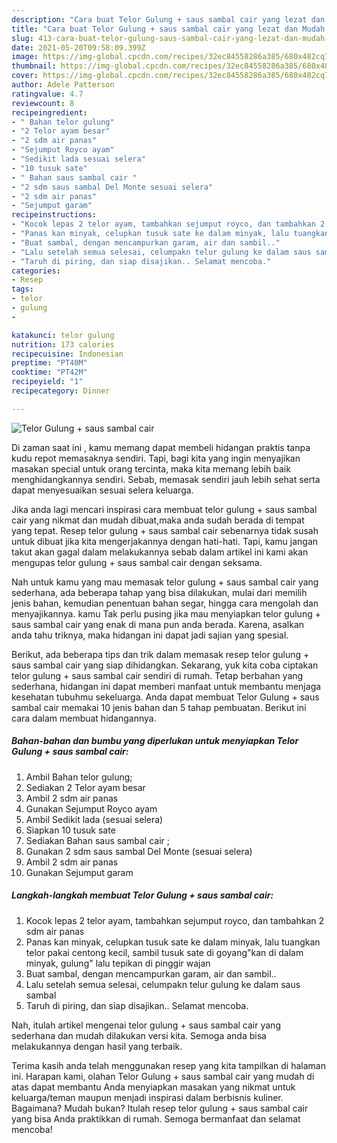 ```yaml
---
description: "Cara buat Telor Gulung + saus sambal cair yang lezat dan Mudah Dibuat"
title: "Cara buat Telor Gulung + saus sambal cair yang lezat dan Mudah Dibuat"
slug: 413-cara-buat-telor-gulung-saus-sambal-cair-yang-lezat-dan-mudah-dibuat
date: 2021-05-20T09:58:09.399Z
image: https://img-global.cpcdn.com/recipes/32ec84558286a385/680x482cq70/telor-gulung-saus-sambal-cair-foto-resep-utama.jpg
thumbnail: https://img-global.cpcdn.com/recipes/32ec84558286a385/680x482cq70/telor-gulung-saus-sambal-cair-foto-resep-utama.jpg
cover: https://img-global.cpcdn.com/recipes/32ec84558286a385/680x482cq70/telor-gulung-saus-sambal-cair-foto-resep-utama.jpg
author: Adele Patterson
ratingvalue: 4.7
reviewcount: 8
recipeingredient:
- " Bahan telor gulung"
- "2 Telor ayam besar"
- "2 sdm air panas"
- "Sejumput Royco ayam"
- "Sedikit lada sesuai selera"
- "10 tusuk sate"
- " Bahan saus sambal cair "
- "2 sdm saus sambal Del Monte sesuai selera"
- "2 sdm air panas"
- "Sejumput garam"
recipeinstructions:
- "Kocok lepas 2 telor ayam, tambahkan sejumput royco, dan tambahkan 2 sdm air panas"
- "Panas kan minyak, celupkan tusuk sate ke dalam minyak, lalu tuangkan telor pakai centong kecil, sambil tusuk sate di goyang&#34;kan di dalam minyak, gulung&#34; lalu tepikan di pinggir wajan"
- "Buat sambal, dengan mencampurkan garam, air dan sambil.."
- "Lalu setelah semua selesai, celumpakn telur gulung ke dalam saus sambal"
- "Taruh di piring, dan siap disajikan.. Selamat mencoba."
categories:
- Resep
tags:
- telor
- gulung
- 

katakunci: telor gulung  
nutrition: 173 calories
recipecuisine: Indonesian
preptime: "PT40M"
cooktime: "PT42M"
recipeyield: "1"
recipecategory: Dinner

---
```



![Telor Gulung + saus sambal cair](https://img-global.cpcdn.com/recipes/32ec84558286a385/680x482cq70/telor-gulung-saus-sambal-cair-foto-resep-utama.jpg)

Di zaman  saat ini , kamu memang dapat membeli hidangan praktis tanpa kudu repot memasaknya sendiri. Tapi, bagi kita yang ingin menyajikan masakan special untuk orang tercinta, maka kita memang lebih baik menghidangkannya sendiri. Sebab, memasak sendiri jauh lebih sehat serta dapat menyesuaikan sesuai selera keluarga.

Jika anda lagi mencari inspirasi cara membuat telor gulung + saus sambal cair yang nikmat dan mudah dibuat,maka anda sudah berada di tempat yang tepat. Resep telor gulung + saus sambal cair  sebenarnya tidak susah untuk dibuat jika kita mengerjakannya dengan hati-hati. Tapi, kamu jangan takut akan gagal dalam melakukannya 
sebab dalam artikel ini kami akan mengupas telor gulung + saus sambal cair dengan seksama.  



Nah untuk kamu yang mau memasak telor gulung + saus sambal cair yang sederhana, ada beberapa tahap yang bisa dilakukan, mulai dari memilih jenis bahan, kemudian penentuan bahan segar, hingga cara mengolah dan menyajikannya. kamu Tak perlu pusing jika mau menyiapkan telor gulung + saus sambal cair yang enak di mana pun anda berada. Karena, asalkan anda  tahu triknya, maka hidangan ini dapat jadi sajian yang spesial.

Berikut, ada beberapa tips dan trik dalam memasak resep telor gulung + saus sambal cair yang siap dihidangkan. Sekarang, yuk kita coba ciptakan telor gulung + saus sambal cair sendiri di rumah. Tetap berbahan yang sederhana, hidangan ini dapat memberi manfaat untuk membantu menjaga kesehatan tubuhmu sekeluarga. Anda dapat membuat Telor Gulung + saus sambal cair memakai 10 jenis bahan dan 5 tahap pembuatan. Berikut ini cara dalam membuat hidangannya.

<!--inarticleads1-->

##### Bahan-bahan dan bumbu yang diperlukan untuk menyiapkan Telor Gulung + saus sambal cair:

1. Ambil  Bahan telor gulung;
1. Sediakan 2 Telor ayam besar
1. Ambil 2 sdm air panas
1. Gunakan Sejumput Royco ayam
1. Ambil Sedikit lada (sesuai selera)
1. Siapkan 10 tusuk sate
1. Sediakan  Bahan saus sambal cair ;
1. Gunakan 2 sdm saus sambal Del Monte (sesuai selera)
1. Ambil 2 sdm air panas
1. Gunakan Sejumput garam




<!--inarticleads2-->

##### Langkah-langkah membuat Telor Gulung + saus sambal cair:

1. Kocok lepas 2 telor ayam, tambahkan sejumput royco, dan tambahkan 2 sdm air panas
1. Panas kan minyak, celupkan tusuk sate ke dalam minyak, lalu tuangkan telor pakai centong kecil, sambil tusuk sate di goyang&#34;kan di dalam minyak, gulung&#34; lalu tepikan di pinggir wajan
1. Buat sambal, dengan mencampurkan garam, air dan sambil..
1. Lalu setelah semua selesai, celumpakn telur gulung ke dalam saus sambal
1. Taruh di piring, dan siap disajikan.. Selamat mencoba.




Nah, itulah artikel mengenai  telor gulung + saus sambal cair  yang sederhana dan mudah dilakukan versi kita. Semoga anda bisa melakukannya dengan hasil yang terbaik. 

Terima kasih anda telah menggunakan resep yang kita tampilkan di halaman ini. Harapan kami, olahan  Telor Gulung + saus sambal cair yang mudah di atas dapat membantu Anda menyiapkan masakan yang nikmat untuk keluarga/teman maupun menjadi inspirasi dalam berbisnis kuliner. Bagaimana? Mudah bukan? Itulah resep telor gulung + saus sambal cair yang bisa Anda praktikkan di rumah. Semoga bermanfaat dan selamat mencoba!

